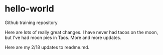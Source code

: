 # hello-world
Github training repository

Here are lots of really great changes. I have never had tacos on the moon, but I've had moon pies in Taos.
More and more updates.

Here are my 2/18 updates to readme.md.
